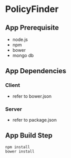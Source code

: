 # PolicyFinder 

## App Prerequisite 
- node.js
- npm
- bower
- mongo db
## App Dependencies
### Client 
- refer to bower.json
### Server 
- refer to package.json

## App Build Step
    
    npm install
    bower install

